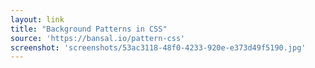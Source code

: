 ```yaml
---
layout: link
title: "Background Patterns in CSS"
source: 'https://bansal.io/pattern-css'
screenshot: 'screenshots/53ac3118-48f0-4233-920e-e373d49f5190.jpg'
---
```


